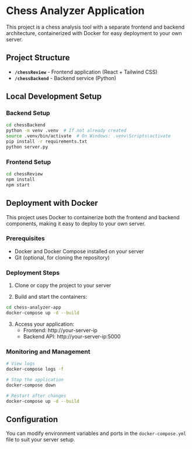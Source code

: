 # Chess Analyzer Application

This project is a chess analysis tool with a separate frontend and backend architecture, containerized with Docker for easy deployment to your own server.

## Project Structure

- **`/chessReview`** - Frontend application (React + Tailwind CSS)
- **`/chessBackend`** - Backend service (Python)

## Local Development Setup

### Backend Setup

```bash
cd chessBackend
python -m venv .venv  # If not already created
source .venv/bin/activate  # On Windows: .venv\Scripts\activate
pip install -r requirements.txt
python server.py
```

### Frontend Setup

```bash
cd chessReview
npm install
npm start
```

## Deployment with Docker

This project uses Docker to containerize both the frontend and backend components, making it easy to deploy to your own server.

### Prerequisites

- Docker and Docker Compose installed on your server
- Git (optional, for cloning the repository)

### Deployment Steps

1. Clone or copy the project to your server

2. Build and start the containers:

```bash
cd chess-analyzer-app
docker-compose up -d --build
```

3. Access your application:
   - Frontend: http://your-server-ip
   - Backend API: http://your-server-ip:5000

### Monitoring and Management

```bash
# View logs
docker-compose logs -f

# Stop the application
docker-compose down

# Restart after changes
docker-compose up -d --build
```

## Configuration

You can modify environment variables and ports in the `docker-compose.yml` file to suit your server setup.
